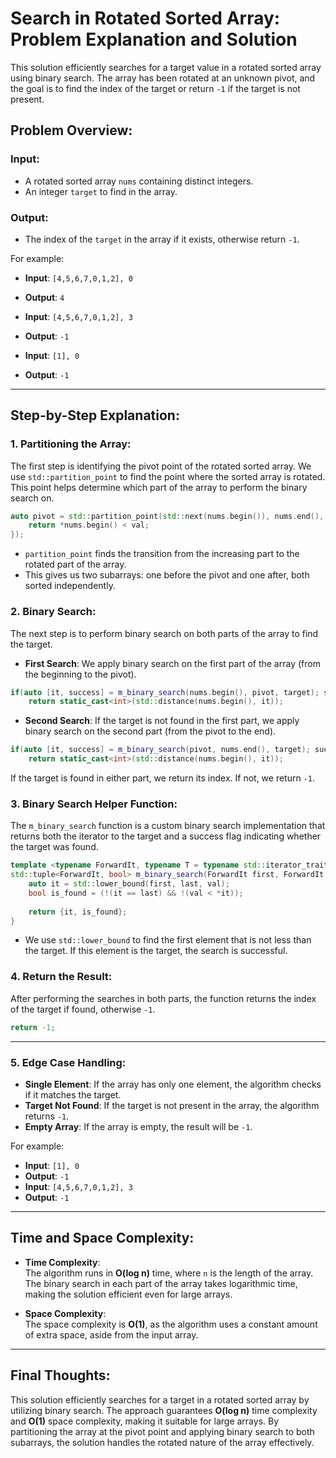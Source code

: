 # Search in Rotated Sorted Array: Problem Explanation and Solution

This solution efficiently searches for a target value in a rotated sorted array using binary search. The array has been rotated at an unknown pivot, and the goal is to find the index of the target or return `-1` if the target is not present.

## Problem Overview:

### Input:
- A rotated sorted array `nums` containing distinct integers.
- An integer `target` to find in the array.

### Output:
- The index of the `target` in the array if it exists, otherwise return `-1`.

For example:
- **Input**: `[4,5,6,7,0,1,2], 0`
- **Output**: `4`

- **Input**: `[4,5,6,7,0,1,2], 3`
- **Output**: `-1`

- **Input**: `[1], 0`
- **Output**: `-1`

---

## Step-by-Step Explanation:

### 1. **Partitioning the Array**:
   The first step is identifying the pivot point of the rotated sorted array. We use `std::partition_point` to find the point where the sorted array is rotated. This point helps determine which part of the array to perform the binary search on.

   ```cpp
   auto pivot = std::partition_point(std::next(nums.begin()), nums.end(), [&nums](const auto& val) {
       return *nums.begin() < val;
   });
   ```

   - `partition_point` finds the transition from the increasing part to the rotated part of the array.
   - This gives us two subarrays: one before the pivot and one after, both sorted independently.

### 2. **Binary Search**:
   The next step is to perform binary search on both parts of the array to find the target.

   - **First Search**: We apply binary search on the first part of the array (from the beginning to the pivot).
   
   ```cpp
   if(auto [it, success] = m_binary_search(nums.begin(), pivot, target); success)
       return static_cast<int>(std::distance(nums.begin(), it));
   ```

   - **Second Search**: If the target is not found in the first part, we apply binary search on the second part (from the pivot to the end).

   ```cpp
   if(auto [it, success] = m_binary_search(pivot, nums.end(), target); success)
       return static_cast<int>(std::distance(nums.begin(), it));
   ```

   If the target is found in either part, we return its index. If not, we return `-1`.

### 3. **Binary Search Helper Function**:
   The `m_binary_search` function is a custom binary search implementation that returns both the iterator to the target and a success flag indicating whether the target was found.

   ```cpp
   template <typename ForwardIt, typename T = typename std::iterator_traits<ForwardIt>::value_type>
   std::tuple<ForwardIt, bool> m_binary_search(ForwardIt first, ForwardIt last, const T& val) {
       auto it = std::lower_bound(first, last, val);
       bool is_found = (!(it == last) && !(val < *it));
       
       return {it, is_found};
   }
   ```

   - We use `std::lower_bound` to find the first element that is not less than the target. If this element is the target, the search is successful.

### 4. **Return the Result**:
   After performing the searches in both parts, the function returns the index of the target if found, otherwise `-1`.

   ```cpp
   return -1;
   ```

---

### 5. **Edge Case Handling**:
   - **Single Element**: If the array has only one element, the algorithm checks if it matches the target.
   - **Target Not Found**: If the target is not present in the array, the algorithm returns `-1`.
   - **Empty Array**: If the array is empty, the result will be `-1`.

   For example:
   - **Input**: `[1], 0`
   - **Output**: `-1`
   - **Input**: `[4,5,6,7,0,1,2], 3`
   - **Output**: `-1`

---

## Time and Space Complexity:

- **Time Complexity**:  
  The algorithm runs in **O(log n)** time, where `n` is the length of the array. The binary search in each part of the array takes logarithmic time, making the solution efficient even for large arrays.

- **Space Complexity**:  
  The space complexity is **O(1)**, as the algorithm uses a constant amount of extra space, aside from the input array.

---

## Final Thoughts:

This solution efficiently searches for a target in a rotated sorted array by utilizing binary search. The approach guarantees **O(log n)** time complexity and **O(1)** space complexity, making it suitable for large arrays. By partitioning the array at the pivot point and applying binary search to both subarrays, the solution handles the rotated nature of the array effectively.
```